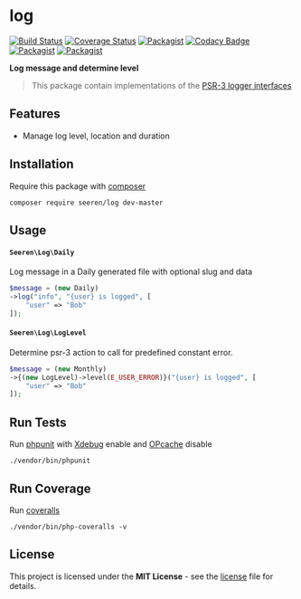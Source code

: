 # log
[![Build Status](https://travis-ci.org/seeren/log.svg?branch=master)](https://travis-ci.org/seeren/log) [![Coverage Status](https://coveralls.io/repos/github/seeren/log/badge.svg?branch=master)](https://coveralls.io/github/seeren/log?branch=master) [![Packagist](https://img.shields.io/packagist/dt/seeren/log.svg)](https://packagist.org/packages/seeren/log/stats) [![Codacy Badge](https://api.codacy.com/project/badge/Grade/79594fda319241f787ac5342cb0a1836)](https://www.codacy.com/app/seeren/log?utm_source=github.com&amp;utm_medium=referral&amp;utm_content=seeren/log&amp;utm_campaign=Badge_Grade) [![Packagist](https://img.shields.io/packagist/v/seeren/log.svg)](https://packagist.org/packages/seeren/log) [![Packagist](https://img.shields.io/packagist/l/seeren/log.svg)](LICENSE)

**Log message and determine level**
> This package contain implementations of the [PSR-3 logger interfaces](https://github.com/php-fig/fig-standards/blob/master/accepted/PSR-3-logger-interface.md)

## Features
* Manage log level, location and duration

## Installation
Require this package with [composer](https://getcomposer.org/)
```
composer require seeren/log dev-master
```

## Usage

#### `Seeren\Log\Daily`

Log message in a Daily generated file with optional slug and data
```php
$message = (new Daily)
->log("info", "{user} is logged", [
    "user" => "Bob"
]);
```

#### `Seeren\Log\LogLevel`

Determine psr-3 action to call for predefined constant error.
```php
$message = (new Monthly)
->{(new LogLevel)->level(E_USER_ERROR)}("{user} is logged", [
    "user" => "Bob"
]);
```

## Run Tests

Run [phpunit](https://phpunit.de/) with [Xdebug](https://xdebug.org/) enable and [OPcache](http://php.net/manual/fr/book.opcache.php) disable
```
./vendor/bin/phpunit
```
## Run Coverage

Run [coveralls](https://coveralls.io/)
```
./vendor/bin/php-coveralls -v
```

## License
This project is licensed under the **MIT License** - see the [license](LICENSE) file for details.